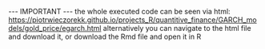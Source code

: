 --- IMPORTANT --- the whole executed code can be seen via html: https://piotrwieczorekk.github.io/projects_R/quantitive_finance/GARCH_models/gold_price/egarch.html alternatively you can navigate to the html file and download it, or download the Rmd file and open it in R
